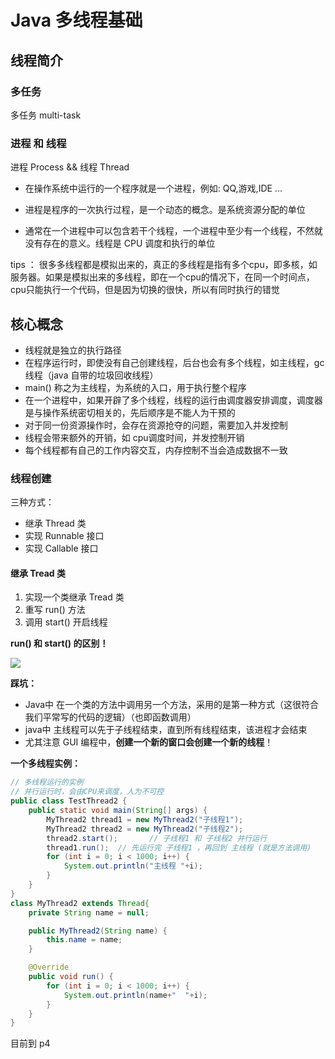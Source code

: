 # Java 多线程基础

## 线程简介

### 多任务 

多任务 multi-task

### 进程 和 线程

进程 Process  &&  线程 Thread

- 在操作系统中运行的一个程序就是一个进程，例如: QQ,游戏,IDE ...

- 进程是程序的一次执行过程，是一个动态的概念。是系统资源分配的单位
- 通常在一个进程中可以包含若干个线程，一个进程中至少有一个线程，不然就没有存在的意义。线程是 CPU 调度和执行的单位

tips ： 很多多线程都是模拟出来的，真正的多线程是指有多个cpu，即多核，如服务器。如果是模拟出来的多线程，即在一个cpu的情况下，在同一个时间点，cpu只能执行一个代码，但是因为切换的很快，所以有同时执行的错觉



## 核心概念

- 线程就是独立的执行路径
- 在程序运行时，即使没有自己创建线程，后台也会有多个线程，如主线程，gc线程（java 自带的垃圾回收线程）
- main() 称之为主线程，为系统的入口，用于执行整个程序
- 在一个进程中，如果开辟了多个线程，线程的运行由调度器安排调度，调度器是与操作系统密切相关的，先后顺序是不能人为干预的
- 对于同一份资源操作时，会存在资源抢夺的问题，需要加入并发控制
- 线程会带来额外的开销，如 cpu调度时间，并发控制开销
- 每个线程都有自己的工作内容交互，内存控制不当会造成数据不一致



### 线程创建

三种方式：

- 继承 Thread 类
- 实现 Runnable 接口
- 实现 Callable 接口



#### 继承 Tread 类

1. 实现一个类继承 Tread 类
2. 重写 run() 方法
3. 调用 start() 开启线程

**run() 和 start() 的区别！**

![](F:\Note\面向科学问题的JAVA程设\img\是否并发？.png)



**踩坑：**

- Java中 在一个类的方法中调用另一个方法，采用的是第一种方式（这很符合我们平常写的代码的逻辑）（也即函数调用）
- java中 主线程可以先于子线程结束，直到所有线程结束，该进程才会结束
- 尤其注意 GUI 编程中，**创建一个新的窗口会创建一个新的线程**！

**一个多线程实例：**

```java
// 多线程运行的实例
// 并行运行时，会由CPU来调度，人为不可控
public class TestThread2 {
    public static void main(String[] args) {
        MyThread2 thread1 = new MyThread2("子线程1");
        MyThread2 thread2 = new MyThread2("子线程2");
        thread2.start();       // 子线程1 和 子线程2 并行运行
        thread1.run();  // 先运行完 子线程1 ，再回到 主线程 (就是方法调用)
        for (int i = 0; i < 1000; i++) {
            System.out.println("主线程 "+i);
        }
    }
}
class MyThread2 extends Thread{
    private String name = null;

    public MyThread2(String name) {
        this.name = name;
    }

    @Override
    public void run() {
        for (int i = 0; i < 1000; i++) {
            System.out.println(name+"  "+i);
        }
    }
}
```







目前到 p4
